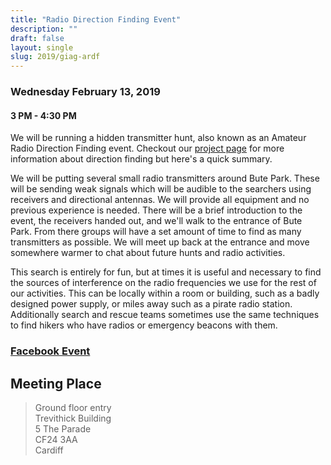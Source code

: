 ```yaml
---
title: "Radio Direction Finding Event"
description: ""
draft: false
layout: single
slug: 2019/giag-ardf
---
```


### Wednesday February 13, 2019
#### 3 PM - 4:30 PM

We will be running a hidden transmitter hunt, also known as an Amateur Radio Direction Finding event. Checkout our [project page](/projects/rdf) for more information about direction finding but here's a quick summary.

We will be putting several small radio transmitters around Bute Park. These will be sending weak signals which will be audible to the searchers using receivers and directional antennas. We will provide all equipment and no previous experience is needed. There will be a brief introduction to the event, the receivers handed out, and we'll walk to the entrance of Bute Park. From there groups will have a set amount of time to find as many transmitters as possible. We will meet up back at the entrance and move somewhere warmer to chat about future hunts and radio activities. 

This search is entirely for fun, but at times it is useful and necessary to find the sources of interference on the radio frequencies we use for the rest of our activities. This can be locally within a room or building, such as a badly designed power supply, or miles away such as a pirate radio station. Additionally search and rescue teams sometimes use the same techniques to find hikers who have radios or emergency beacons with them.

### [Facebook Event](https://www.facebook.com/events/2247687102154006/)

## Meeting Place

> Ground floor entry  
> Trevithick Building  
> 5 The Parade  
> CF24 3AA  
> Cardiff

